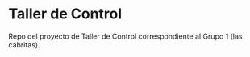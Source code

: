 # Taller de Control

Repo del proyecto de Taller de Control correspondiente al Grupo 1 (las cabritas).
